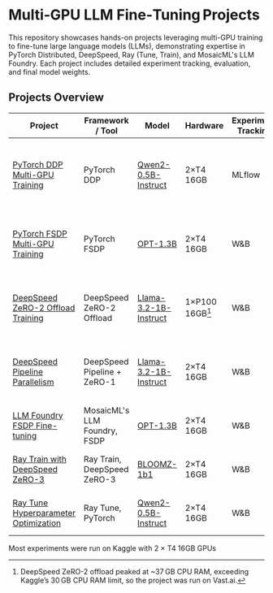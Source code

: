 # Multi‑GPU LLM Fine‑Tuning Projects

This repository showcases hands-on projects leveraging multi-GPU training to fine-tune large language models (LLMs), demonstrating expertise in PyTorch Distributed, DeepSpeed, Ray (Tune, Train), and MosaicML's LLM Foundry. Each project includes detailed experiment tracking, evaluation, and final model weights.

## Projects Overview

| Project | Framework / Tool | Model | Hardware | Experiment Tracking | Resources |
|---------|------------------|-------|----------|---------------------|-----------|
| [PyTorch DDP Multi-GPU Training](./pytorch-ddp/) | PyTorch DDP | [Qwen2-0.5B-Instruct](https://huggingface.co/Qwen/Qwen2-0.5B-Instruct) | 2×T4 16GB | MLflow | - [Training Notebook](https://www.kaggle.com/code/saratkannan/pytorch-ddp-qwen-2gpus) - [Evaluation Notebook](https://www.kaggle.com/code/saratkannan/ddp-qwen-evaluation-notebook) - [HF Model](https://huggingface.co/ash001/pytorch-DDP-Qwen-0.5B/tree/main) |
| [PyTorch FSDP Multi-GPU Training](./pytorch-fsdp/) | PyTorch FSDP | [OPT-1.3B](https://huggingface.co/facebook/opt-1.3b) | 2×T4 16GB | W&B | [Training Notebook](https://www.kaggle.com/code/saratkannan/pytorch-fsdp-opt-1-3b)<br>[Evaluation Notebook](https://www.kaggle.com/code/saratkannan/fsdp-opt-model-evaluation)<br>[HF Model](https://huggingface.co/ash001/pytorch-fsdp-opt-1.3B/tree/main)<br>[W&B](https://wandb.ai/kannansarat9/opt-1.3B-fsdp-arxiv) |
| [DeepSpeed ZeRO-2 Offload Training](./deepspeed-offload/) | DeepSpeed ZeRO-2 Offload | [Llama-3.2-1B-Instruct](https://huggingface.co/meta-llama/Llama-3.2-1B-Instruct) | 1×P100 16GB[^ds_offload] | W&B | [Training Notebook](https://www.kaggle.com/code/saratkannan/deepspeed-offload-llama-notebook)<br>[Evaluation Notebook](https://www.kaggle.com/code/saratkannan/deepspeed-offload-model-evaluation)<br>[HF Model](https://huggingface.co/ash001/deepspeed-offload-llama-3.2-1B/tree/main)<br>[W&B](https://wandb.ai/kannansarat9/deepspeed-llama-3.2-1B-finetune) |
| [DeepSpeed Pipeline Parallelism](./deepspeed-pipeline/) | DeepSpeed Pipeline + ZeRO-1 | [Llama-3.2-1B-Instruct](https://huggingface.co/meta-llama/Llama-3.2-1B-Instruct) | 2×T4 16GB | W&B | [Training Notebook](https://www.kaggle.com/code/saratkannan/deepspeed-pipeline-notebook)<br>[Evaluation Notebook](https://www.kaggle.com/code/saratkannan/deepspeed-pipeline-evaluation-notebook)<br>[HF Model](https://huggingface.co/ash001/deepspeed-pipeline-llama-1B/tree/main)<br>[W&B](https://wandb.ai/kannansarat9/llama-1b-ds-pipeline) |
| [LLM Foundry FSDP Fine-tuning](./llm-foundry-finetune/) | MosaicML's LLM Foundry, FSDP | [OPT-1.3B](https://huggingface.co/facebook/opt-1.3b) | 2×T4 16GB | W&B | [Training Notebook](https://www.kaggle.com/code/saratkannan/llm-foundry-notebook)<br>[HF Model](https://huggingface.co/ash001/llm-foundry-fsdp-opt-1.3B/tree/epoch-2)<br>[W&B](https://wandb.ai/kannansarat9/llm-foundry-demo/workspace) |
| [Ray Train with DeepSpeed ZeRO-3](./ray-train/) | Ray Train, DeepSpeed ZeRO-3 | [BLOOMZ-1b1](https://huggingface.co/bigscience/bloomz-1b1) | 2×T4 16GB | W&B | [Training Notebook](https://www.kaggle.com/code/saratkannan/ray-train-bloom-1b-notebook-start)<br>[HF Model](https://huggingface.co/ash001/ray-train-zero-3-bloom-1B/tree/main)<br>[W&B](https://wandb.ai/kannansarat9/ray-bloom-1b-zero3/workspace) |
| [Ray Tune Hyperparameter Optimization](./ray-tune/) | Ray Tune, PyTorch | [Qwen2-0.5B-Instruct](https://huggingface.co/Qwen/Qwen2-0.5B-Instruct) | 2×T4 16GB | W&B | [Training Notebook](https://www.kaggle.com/code/saratkannan/ray-tune-qwen-0-5b-notebook-6-trials)<br>[HF Model](https://huggingface.co/ash001/ray-tune-qwen-0.5B/tree/main)<br>[W&B](https://wandb.ai/kannansarat9/ray-tune-qwen/workspace) |

Most experiments were run on Kaggle with 2 × T4 16GB GPUs<br>
[^ds_offload]: DeepSpeed ZeRO-2 offload peaked at ~37 GB CPU RAM, exceeding Kaggle’s 30 GB CPU RAM limit, so the project was run on Vast.ai.
